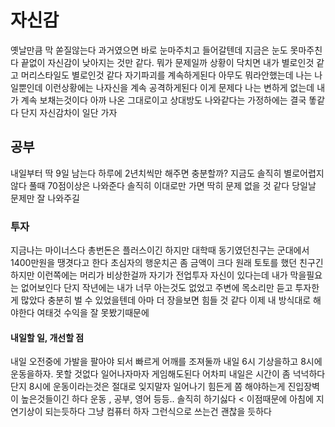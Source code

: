 # 자신감

옛날만큼 막 쏟질않는다 과거였으면 바로 눈마주치고 들어갈텐데 지금은 눈도 못마주친다 끝없이 자신감이 낮아지는 것만 같다. 뭐가 문제일까 상황이 닥치면 내가 별로인것 같고 머리스타일도 별로인것 같다
자기파괴를 계속하게된다 아무도 뭐라안했는데 나는 나일뿐인데 이런상황에는 나자신을 계속 공격하게된다 이게 문제다 나는 변하게 없는데 내가 계속 보채는것이다 아까 나온 그대로이고 상대방도 나와같다는
가정하에는 결국 똫같다 단지 자신감차이 일단 가자

## 공부 

내일부터 딱 9일 남는다 하루에 2년치씩만 해주면 충분할까? 지금도 솔직히 별로어렵지않다 풀때 70점이상은 나와준다 솔직히 이대로만 가면 딱히 문제 없을 것 같다 당일날 문제만 잘 나와주길

### 투자

지금나는 마이너스다 총번돈은 플러스이긴 하지만 대학때 동기였던친구는 군대에서 1400만원을 땡겻다고 한다 초심자의 행운치곤 좀 금액이 크다 원래 토토를 했던 친구긴 하지만 이런쪽에는 머리가 비상한걸까
자기가 전업투자 자신이 있다는데 내가 막을필요는 없어보인다 단지 작년에는 내가 너무 아는것도 없었고 주변에 목소리만 듣고 투자한게 많았다 충분히 벌 수 있었을텐데 아마 더 장을보면 힘들 것 같다
이제 내 방식대로 해야한다 여태것 수익을 잘 못봤기때문에

#### 내일할 일, 개선할 점

내일 오전중에 가발을 팔아야 되서 빠르게 어깨를 조져둘까 내일 6시 기상을하고 8시에 운동을하자. 못할 것없다 일어나자마자 게임해도된다 어차피 내일은 시간이 좀 넉넉하다 단지 8시에 운동이라는것은
절대로 잊지말자 일어나기 힘든게 쫌 해야하는게 진입장벽이 높은것들이긴 하다 운동 , 공부, 영어 등등.. 솔직히 하기싫다 < 이점때문에 아침에 지연기상이 되는듯하다 그냥 컴퓨터 하자 그런식으로 쓰는건 괜찮을 듯하다
